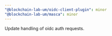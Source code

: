 ```yaml
---
"@blockchain-lab-um/oidc-client-plugin": minor
"@blockchain-lab-um/masca": minor
---
```


Update handling of oidc auth requests.

